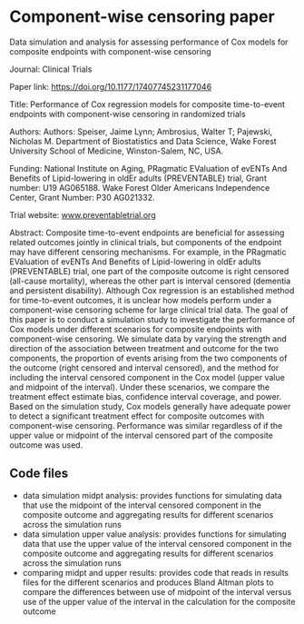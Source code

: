 # Component-wise censoring paper
Data simulation and analysis for assessing performance of Cox models for composite endpoints with component-wise censoring

Journal: Clinical Trials 

Paper link: https://doi.org/10.1177/17407745231177046

Title: Performance of Cox regression models for composite time-to-event endpoints with component-wise censoring in randomized trials 

Authors: Authors: Speiser, Jaime Lynn; Ambrosius, Walter T; Pajewski, Nicholas M.
Department of Biostatistics and Data Science, Wake Forest University School of Medicine, Winston-Salem, NC, USA.

Funding: National Institute on Aging, PRagmatic EValuation of evENTs And Benefits of Lipid-lowering in oldEr adults (PREVENTABLE) trial, Grant number: U19 AG065188. Wake Forest Older Americans Independence Center, Grant Number: P30 AG021332.

Trial website: www.preventabletrial.org

Abstract: Composite time-to-event endpoints are beneficial for assessing related outcomes jointly in clinical trials, but components of the endpoint may have different censoring mechanisms. For example, in the PRagmatic EValuation of evENTs And Benefits of Lipid-lowering in oldEr adults (PREVENTABLE) trial, one part of the composite outcome is right censored (all-cause mortality), whereas the other part is interval censored (dementia and persistent disability). Although Cox regression is an established method for time-to-event outcomes, it is unclear how models perform under a component-wise censoring scheme for large clinical trial data. The goal of this paper is to conduct a simulation study to investigate the performance of Cox models under different scenarios for composite endpoints with component-wise censoring. We simulate data by varying the strength and direction of the association between treatment and outcome for the two components, the proportion of events arising from the two components of the outcome (right censored and interval censored), and the method for including the interval censored component in the Cox model (upper value and midpoint of the interval). Under these scenarios, we compare the treatment effect estimate bias, confidence interval coverage, and power. Based on the simulation study, Cox models generally have adequate power to detect a significant treatment effect for composite outcomes with component-wise censoring. Performance was similar regardless of if the upper value or midpoint of the interval censored part of the composite outcome was used. 

## Code files
* data simulation midpt analysis: provides functions for simulating data that use the midpoint of the interval censored component in the composite outcome and aggregating results for different scenarios across the simulation runs
* data simulation upper value analysis: provides functions for simulating data that use the upper value of the interval censored component in the composite outcome and aggregating results for different scenarios across the simulation runs
* comparing midpt and upper results: provides code that reads in results files for the different scenarios and produces Bland Altman plots to compare the differences between use of midpoint of the interval versus use of the upper value of the interval in the calculation for the composite outcome

